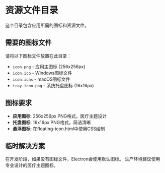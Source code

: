 # 资源文件目录

这个目录包含应用所需的图标和资源文件。

## 需要的图标文件

请将以下图标文件放置在此目录：

- `icon.png` - 应用主图标 (256x256px)
- `icon.ico` - Windows图标文件
- `icon.icns` - macOS图标文件  
- `tray-icon.png` - 系统托盘图标 (16x16px)

## 图标要求

- **应用图标**: 256x256px PNG格式，医疗主题设计
- **托盘图标**: 16x16px PNG格式，简洁清晰
- **悬浮图标**: 在floating-icon.html中使用CSS绘制

## 临时解决方案

在开发阶段，如果没有图标文件，Electron会使用默认图标。
生产环境建议使用专业设计的医疗主题图标。 